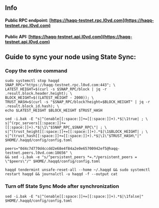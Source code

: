 ## Info
#### Public RPC endpoint: [https://haqq-testnet.rpc.l0vd.com](https://haqq-testnet.rpc.l0vd.com)
#### Public API: [https://haqq-testnet.api.l0vd.com](https://haqq-testnet.api.l0vd.com)

## Guide to sync your node using State Sync:

### Copy the entire command
```
sudo systemctl stop haqqd
SNAP_RPC="https://haqq-testnet.rpc.l0vd.com:443"; \
LATEST_HEIGHT=$(curl -s $SNAP_RPC/block | jq -r .result.block.header.height); \
BLOCK_HEIGHT=$((LATEST_HEIGHT - 2000)); \
TRUST_HASH=$(curl -s "$SNAP_RPC/block?height=$BLOCK_HEIGHT" | jq -r .result.block_id.hash); \
echo $LATEST_HEIGHT $BLOCK_HEIGHT $TRUST_HASH

sed -i.bak -E "s|^(enable[[:space:]]+=[[:space:]]+).*$|\1true| ; \
s|^(rpc_servers[[:space:]]+=[[:space:]]+).*$|\1\"$SNAP_RPC,$SNAP_RPC\"| ; \
s|^(trust_height[[:space:]]+=[[:space:]]+).*$|\1$BLOCK_HEIGHT| ; \
s|^(trust_hash[[:space:]]+=[[:space:]]+).*$|\1\"$TRUST_HASH\"|" $HOME/.haqqd/config/config.toml

peers="0d4c7d770d4ccdd2e68e4f84a2e0e65700942ef5@haqq-testnet.peers.l0vd.com:18656" \
&& sed -i.bak -e "s/^persistent_peers *=.*/persistent_peers = \"$peers\"/" $HOME/.haqqd/config/config.toml 

haqqd tendermint unsafe-reset-all --home ~/.haqqd && sudo systemctl restart haqqd && journalctl -u haqqd -f --output cat
```

### Turn off State Sync Mode after synchronization
```
sed -i.bak -E "s|^(enable[[:space:]]+=[[:space:]]+).*$|\1false|" $HOME/.haqqd/config/config.toml
```
